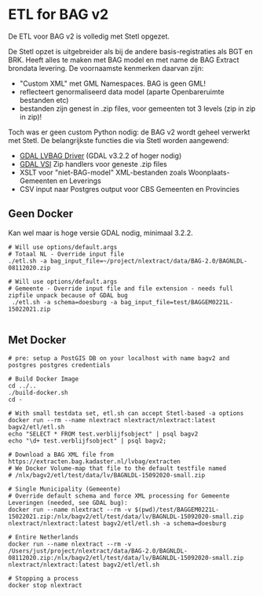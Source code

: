 # ETL for BAG v2

De ETL voor BAG v2 is volledig met Stetl opgezet. 

De Stetl opzet is uitgebreider als bij de andere basis-registraties als BGT en BRK.
Heeft alles te maken met BAG model en met name de BAG Extract brondata levering. 
De voornaamste kenmerken daarvan zijn:

* "Custom XML" met GML Namespaces. BAG is geen GML!
* reflecteert genormaliseerd data model (aparte Openbareruimte bestanden etc)
* bestanden zijn genest in .zip files, voor gemeenten tot 3 levels (zip in zip in zip)!
 
Toch was er geen custom Python nodig: de BAG v2 wordt geheel verwerkt met Stetl.
De belangrijkste functies die via Stetl worden aangewend:

* [GDAL LVBAG Driver](https://gdal.org/drivers/vector/lvbag.html) (GDAL v3.2.2 of hoger nodig)
* [GDAL VSI](https://gdal.org/user/virtual_file_systems.html) Zip handlers voor geneste .zip files
* XSLT voor "niet-BAG-model" XML-bestanden zoals Woonplaats-Gemeenten en Leverings
* CSV input naar Postgres output voor CBS Gemeenten en Provincies

## Geen Docker

Kan wel maar is hoge versie GDAL nodig, minimaal 3.2.2.

```
# Will use options/default.args
# Totaal NL - Override input file
./etl.sh -a bag_input_file=~/project/nlextract/data/BAG-2.0/BAGNLDL-08112020.zip

# Will use options/default.args
# Gemeente - Override input file and file extension - needs full zipfile unpack because of GDAL bug
 ./etl.sh -a schema=doesburg -a bag_input_file=test/BAGGEM0221L-15022021.zip
 
```

## Met Docker

```
# pre: setup a PostGIS DB on your localhost with name bagv2 and postgres postgres credentials
 
# Build Docker Image
cd ../..
./build-docker.sh
cd -

# With small testdata set, etl.sh can accept Stetl-based -a options
docker run --rm --name nlextract nlextract/nlextract:latest bagv2/etl/etl.sh 
echo "SELECT * FROM test.verblijfsobject" | psql bagv2
echo "\d+ test.verblijfsobject" | psql bagv2;   

# Download a BAG XML file from https://extracten.bag.kadaster.nl/lvbag/extracten
# We Docker Volume-map that file to the default testfile named
# /nlx/bagv2/etl/test/data/lv/BAGNLDL-15092020-small.zip 

# Single Municipality (Gemeente)
# Override default schema and force XML processing for Gemeente Leveringen (needed, see GDAL bug):
docker run --name nlextract --rm -v $(pwd)/test/BAGGEM0221L-15022021.zip:/nlx/bagv2/etl/test/data/lv/BAGNLDL-15092020-small.zip nlextract/nlextract:latest bagv2/etl/etl.sh -a schema=doesburg 

# Entire Netherlands
docker run --name nlextract --rm -v /Users/just/project/nlextract/data/BAG-2.0/BAGNLDL-08112020.zip:/nlx/bagv2/etl/test/data/lv/BAGNLDL-15092020-small.zip nlextract/nlextract:latest bagv2/etl/etl.sh

# Stopping a process
docker stop nlextract

```
   